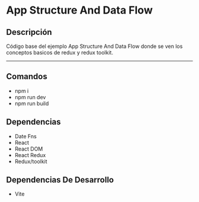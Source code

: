 # App Structure And Data Flow

## Descripción

Código base del ejemplo App Structure And Data Flow donde se ven los conceptos basicos de redux y redux toolkit.

---

## Comandos

- npm i
- npm run dev
- npm run build

## Dependencias

- Date Fns
- React
- React DOM
- React Redux
- Redux/toolkit

## Dependencias De Desarrollo

- Vite
